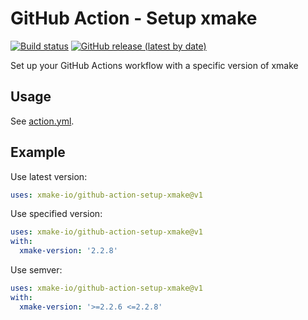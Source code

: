 # GitHub Action - Setup xmake
[![Build status](https://github.com/xmake-io/github-action-setup-xmake/workflows/test/badge.svg)](https://github.com/xmake-io/github-action-setup-xmake/actions)
[![GitHub release (latest by date)](https://img.shields.io/github/v/release/xmake-io/github-action-setup-xmake)](https://github.com/marketplace/actions/setup-xmake)

Set up your GitHub Actions workflow with a specific version of xmake

## Usage

See [action.yml](./action.yml).

## Example

Use latest version:
```yml
uses: xmake-io/github-action-setup-xmake@v1
```

Use specified version:
```yml
uses: xmake-io/github-action-setup-xmake@v1
with:
  xmake-version: '2.2.8'
```

Use semver:
```yml
uses: xmake-io/github-action-setup-xmake@v1
with:
  xmake-version: '>=2.2.6 <=2.2.8'
```